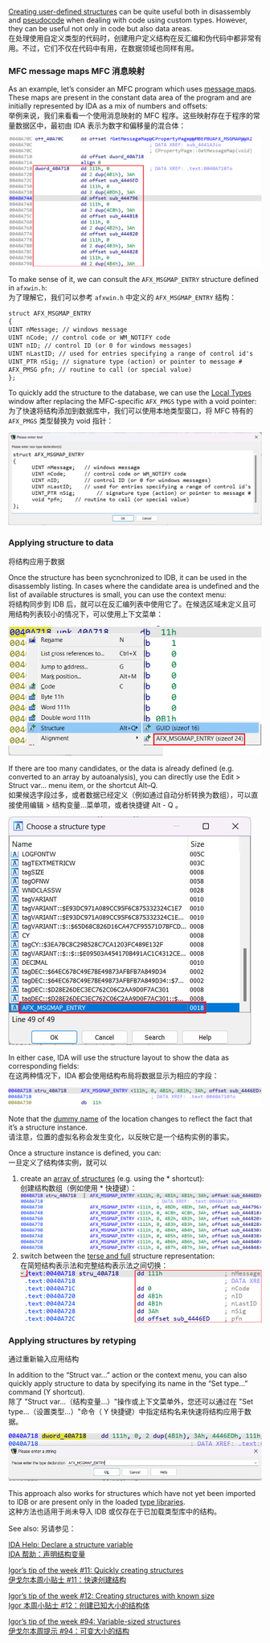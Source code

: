 [Creating user-defined structures](https://hex-rays.com/blog/igor-tip-of-the-week-11-quickly-creating-structures/) can be quite useful both in disassembly and [pseudocode](https://hex-rays.com/blog/igors-tip-of-the-week-42-renaming-and-retyping-in-the-decompiler/) when dealing with code using custom types. However, they can be useful not only in code but also data areas.  
在处理使用自定义类型的代码时，创建用户定义结构在反汇编和伪代码中都非常有用。不过，它们不仅在代码中有用，在数据领域也同样有用。

### MFC message maps MFC 消息映射

As an example, let’s consider an MFC program which uses [message maps](https://learn.microsoft.com/en-us/cpp/mfc/tn006-message-maps?view=msvc-140). These maps are present in the constant data area of the program and are initially represented by IDA as a mix of numbers and offsets:  
举例来说，我们来看看一个使用消息映射的 MFC 程序。这些映射存在于程序的常量数据区中，最初由 IDA 表示为数字和偏移量的混合体：

![](assets/2023/12/structinst1.png)

To make sense of it, we can consult the `AFX_MSGMAP_ENTRY` structure defined in `afxwin.h`:  
为了理解它，我们可以参考 `afxwin.h` 中定义的 `AFX_MSGMAP_ENTRY` 结构：

```
struct AFX_MSGMAP_ENTRY
{
UINT nMessage; // windows message
UINT nCode; // control code or WM_NOTIFY code
UINT nID; // control ID (or 0 for windows messages)
UINT nLastID; // used for entries specifying a range of control id's
UINT_PTR nSig; // signature type (action) or pointer to message #
AFX_PMSG pfn; // routine to call (or special value)
};
```

To quickly add the structure to the database, we can use the [Local Types](https://hex-rays.com/blog/igor-tip-of-the-week-11-quickly-creating-structures/) window after replacing the MFC-specific `AFX_PMGS` type with a void pointer:  
为了快速将结构添加到数据库中，我们可以使用本地类型窗口，将 MFC 特有的 `AFX_PMGS` 类型替换为 void 指针：

![](assets/2023/12/structinst2.png)

### Applying structure to data  
将结构应用于数据

Once the structure has been sycnchronized to IDB, it can be used in the disassembly listing. In cases where the candidate area is undefined and the list of available structures is small, you can use the context menu:  
将结构同步到 IDB 后，就可以在反汇编列表中使用它了。在候选区域未定义且可用结构列表较小的情况下，可以使用上下文菜单：

![](assets/2023/12/structinst3.png)

If there are too many candidates, or the data is already defined (e.g. converted to an array by autoanalysis), you can directly use the Edit > Struct var… menu item, or the shortcut Alt–Q.  
如果候选字段过多，或者数据已经定义（例如通过自动分析转换为数组），可以直接使用编辑 > 结构变量...菜单项，或者快捷键 Alt - Q 。

![](assets/2023/12/structinst5.png)

In either case, IDA will use the structure layout to show the data as corresponding fields:  
在这两种情况下，IDA 都会使用结构布局将数据显示为相应的字段：

![](assets/2023/12/structinst4-e1703868566457.png)

Note that the [dummy name](https://hex-rays.com/blog/igors-tip-of-the-week-34-dummy-names/) of the location changes to reflect the fact that it’s a structure instance.  
请注意，位置的虚拟名称会发生变化，以反映它是一个结构实例的事实。

Once a structure instance is defined, you can:  
一旦定义了结构体实例，就可以

1.  create an [array of structures](https://hex-rays.com/blog/igor-tip-of-the-week-10-working-with-arrays/) (e.g. using the * shortcut):  
    创建结构数组（例如使用 * 快捷键）：  
    ![](assets/2023/12/structinst6.png)
2.  switch between the [terse and full](https://hex-rays.com/blog/igors-tip-of-the-week-31-hiding-and-collapsing/) structure representation:  
    在简短结构表示法和完整结构表示法之间切换：  
    ![](assets/2023/12/structinst7.png)

### Applying structures by retyping  
通过重新输入应用结构

In addition to the “Struct var…” action or the context menu, you can also quickly apply structure to data by specifying its name in the “Set type…” command (Y shortcut).   
除了 "Struct var...（结构变量...）"操作或上下文菜单外，您还可以通过在 "Set type...（设置类型...）"命令（ Y 快捷键）中指定结构名来快速将结构应用于数据。

![](assets/2023/12/structinst8.png)

This approach also works for structures which have not yet been imported to IDB or are present only in the loaded [type libraries](https://hex-rays.com/blog/igors-tip-of-the-week-60-type-libraries/).  
这种方法也适用于尚未导入 IDB 或仅存在于已加载类型库中的结构。

See also: 另请参见：

[IDA Help: Declare a structure variable  
IDA 帮助：声明结构变量](https://hex-rays.com//products/ida/support/idadoc/496.shtml)

[Igor’s tip of the week #11: Quickly creating structures  
伊戈尔本周小贴士 #11：快速创建结构](https://hex-rays.com/blog/igor-tip-of-the-week-11-quickly-creating-structures/)

[Igor’s tip of the week #12: Creating structures with known size  
Igor 本周小贴士 #12：创建已知大小的结构体](https://hex-rays.com/blog/igor-tip-of-the-week-12-creating-structures-with-known-size/)

[Igor’s tip of the week #94: Variable-sized structures  
伊戈尔本周提示 #94：可变大小的结构](https://hex-rays.com/blog/igors-tip-of-the-week-94-variable-sized-structures/)